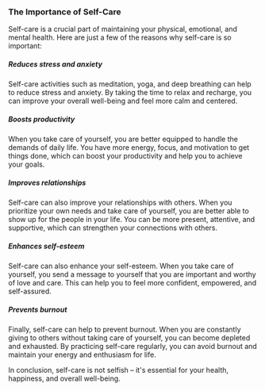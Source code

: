 ### The Importance of Self-Care

Self-care is a crucial part of maintaining your physical, emotional, and mental health. Here are just a few of the reasons why self-care is so important:

##### Reduces stress and anxiety

Self-care activities such as meditation, yoga, and deep breathing can help to reduce stress and anxiety. By taking the time to relax and recharge, you can improve your overall well-being and feel more calm and centered.

##### Boosts productivity

When you take care of yourself, you are better equipped to handle the demands of daily life. You have more energy, focus, and motivation to get things done, which can boost your productivity and help you to achieve your goals.

##### Improves relationships

Self-care can also improve your relationships with others. When you prioritize your own needs and take care of yourself, you are better able to show up for the people in your life. You can be more present, attentive, and supportive, which can strengthen your connections with others.

##### Enhances self-esteem

Self-care can also enhance your self-esteem. When you take care of yourself, you send a message to yourself that you are important and worthy of love and care. This can help you to feel more confident, empowered, and self-assured.

##### Prevents burnout

Finally, self-care can help to prevent burnout. When you are constantly giving to others without taking care of yourself, you can become depleted and exhausted. By practicing self-care regularly, you can avoid burnout and maintain your energy and enthusiasm for life.

In conclusion, self-care is not selfish – it's essential for your health, happiness, and overall well-being.
